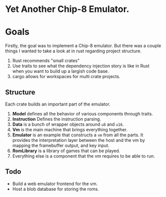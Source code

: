 # Yet Another Chip-8 Emulator.

# Goals

Firstly, the goal was to implement a Chip-8 emulator. But there was a couple things I wanted to take a look at in rust regarding project structure.

1. Rust recommends "small crates"
2. Use traits to see what the dependency injection story is like in Rust when you want to build up a largish code base.
3. cargo allows for workspaces for multi crate projects.

## Structure

Each crate builds an important part of the emulator.

1. **Model** defines all the behavior of various components through traits.
1. **Instruction** Defines the instruction parsing.
1. **Data** is a bunch of wrapper objects around `u8` and `u16`.
1. **Vm** is the main machine that brings everything together.
1. **Emulator** is an example that constructs a `vm` from all the parts. It provides the interpretation layer between the host and the vm by mapping the framebuffer output, and key input.
1. **RomLibrary** is a library of games that can be played.
1. Everything else is a component that the vm requires to be able to run. 

## Todo

- Build a web emulator frontend for the vm.
- Host a blob database for storing the roms.
